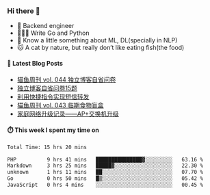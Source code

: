 ### Hi there 👋

- 🔧 Backend engineer
- 👨🏻‍💻 Write Go and Python
- 🔭 Know a little something about ML, DL(specially in NLP)
- 🐱 A cat by nature, but really don’t like eating fish(the food)

#### 📖 Latest Blog Posts
<!-- BLOG-POST-LIST:START -->
- [猫鱼周刊 vol. 044 独立博客自省问卷](https://ameow.xyz/archives/weekly-044)
- [独立博客自省问卷15题](https://ameow.xyz/archives/independent-blog-questionnaire)
- [利用快捷指令实现短信转发](https://ameow.xyz/archives/sms-forwarding-with-apple-shortcuts)
- [猫鱼周刊 vol. 043 临期食物盲盒](https://ameow.xyz/archives/weekly-043)
- [家庭网络升级记录——AP+交换机升级](https://ameow.xyz/archives/home-network-upgrade-2024)
<!-- BLOG-POST-LIST:END -->

#### ⏱️ This week I spent my time on
<!--START_SECTION:waka-->

```txt
Total Time: 15 hrs 20 mins

PHP          9 hrs 41 mins   ███████████████▓░░░░░░░░░   63.16 %
Markdown     3 hrs 25 mins   █████▓░░░░░░░░░░░░░░░░░░░   22.30 %
unknown      1 hrs 11 mins   ██░░░░░░░░░░░░░░░░░░░░░░░   07.70 %
Go           0 hrs 50 mins   █▒░░░░░░░░░░░░░░░░░░░░░░░   05.42 %
JavaScript   0 hrs 4 mins    ░░░░░░░░░░░░░░░░░░░░░░░░░   00.45 %
```

<!--END_SECTION:waka-->

<!--
**LeslieLeung/LeslieLeung** is a ✨ _special_ ✨ repository because its `README.md` (this file) appears on your GitHub profile.

Here are some ideas to get you started:

- 🔭 I’m currently working on ...
- 🌱 I’m currently learning ...
- 👯 I’m looking to collaborate on ...
- 🤔 I’m looking for help with ...
- 💬 Ask me about ...
- 📫 How to reach me: ...
- 😄 Pronouns: ...
- ⚡ Fun fact: ...
-->
